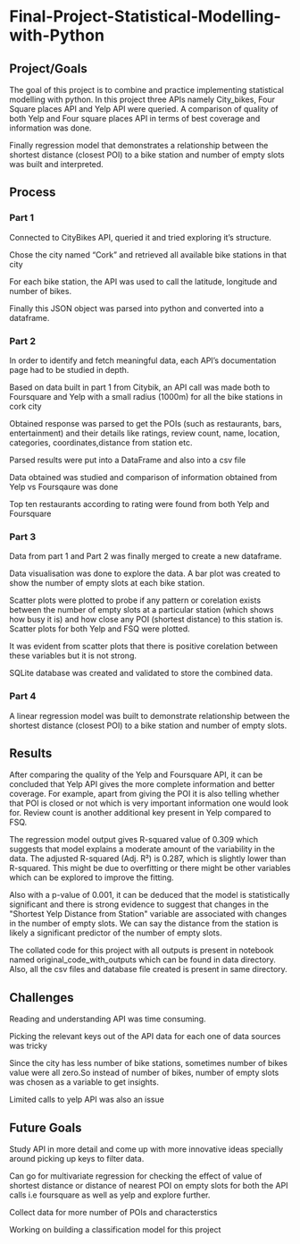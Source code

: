 # Final-Project-Statistical-Modelling-with-Python

## Project/Goals
The goal of this project is to combine and practice implementing statistical modelling with python.
In this project three APIs namely City_bikes, Four Square places API and Yelp API were queried. A comparison of quality of both Yelp and Four square places API in terms of best coverage and information was done.

Finally regression model that demonstrates a relationship between the shortest distance (closest POI) to a bike station  and number of empty slots  was built and interpreted. 
## Process
### Part 1
Connected  to CityBikes API, queried it and tried exploring it’s structure.

Chose the city named “Cork” and retrieved all available bike stations in that city

For each bike station, the API was used to call the latitude, longitude and number of bikes.

Finally this JSON object was parsed into python and converted into a dataframe. 

### Part 2
In order to identify and fetch meaningful data, each  API’s documentation page had to be studied in depth.

Based on data built in part 1 from Citybik, an API call was made both to Foursquare and Yelp with a small radius (1000m) for all the bike stations in cork city

Obtained response was parsed to get the POIs (such as restaurants, bars, entertainment) and their details  like ratings, review count, name, location, categories, coordinates,distance from station etc.

Parsed results were put into a DataFrame and also into a csv file

Data obtained was studied and comparison of  information obtained from Yelp vs Foursqaure was done

Top ten restaurants according to rating were found from both Yelp and Foursquare

### Part 3
Data from part 1 and Part 2 was finally merged to create a new dataframe.

Data visualisation was done to explore the data. A bar plot was created to show the number of empty slots at each bike station. 

Scatter plots were plotted to probe if any pattern or corelation exists between the number of empty slots at a particular station (which shows how busy it is) and how close any POI (shortest distance) to this station is. Scatter plots for both Yelp and FSQ were plotted. 

It was evident from scatter plots that there is positive corelation between these variables but it is not strong. 

SQLite database was created and validated to store the combined data.


### Part 4

A linear regression model was built to demonstrate relationship between the shortest distance (closest POI) to a bike station  and number of empty slots.   


## Results
After comparing  the quality of the Yelp and Foursquare API, it can be concluded that Yelp API gives the more complete information and better coverage.
For example, apart from giving the POI it is also  telling whether that POI is closed or not which is very important information one would look for.
Review count is another additional key present in Yelp compared to FSQ.

The regression model output gives R-squared value of 0.309 which suggests that model explains a moderate amount of the variability in the data.
The adjusted R-squared (Adj. R²) is 0.287, which is slightly lower than R-squared. This might be due to overfitting or there might be other variables which can be explored to improve the fitting.

Also  with a p-value of 0.001, it can be deduced that the model is statistically significant and there is strong evidence to suggest that changes in the "Shortest Yelp Distance from Station" variable are associated with changes in the number of empty slots. We can say the distance from the station is likely a significant predictor of the number of empty slots.

The collated code for this project with all outputs is present in notebook named original_code_with_outputs which can be found in data directory. Also, all the csv files and database file created is present in same directory.

## Challenges 
Reading and understanding API was time consuming.

Picking the relevant keys out of the API data for each one of data sources was tricky

Since the city has less number of bike stations, sometimes number of bikes value were all zero.So instead of number of bikes, number of empty slots was chosen as a variable to get insights. 

Limited calls to yelp API was also an issue 

## Future Goals
Study API in more detail and come up with more innovative ideas specially around picking up keys to filter data.

Can go for multivariate regression for checking the effect of value of shortest distance or distance of nearest POI on empty slots for both the API calls i.e foursquare as well as yelp and explore further.

Collect data for more number of POIs and characterstics

Working on building a classification model for this project



